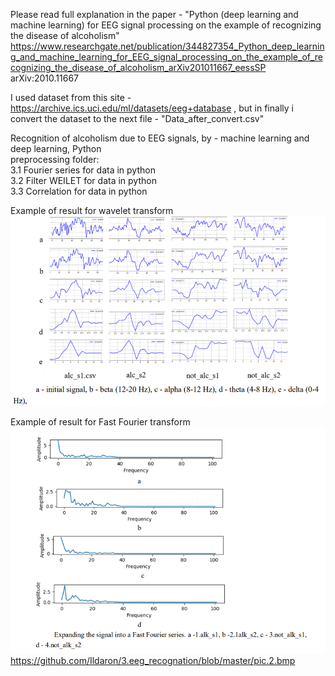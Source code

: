 Please read full explanation in the paper - "Python (deep learning and machine learning) for EEG signal processing on the example of recognizing the disease of alcoholism" 
https://www.researchgate.net/publication/344827354_Python_deep_learning_and_machine_learning_for_EEG_signal_processing_on_the_example_of_recognizing_the_disease_of_alcoholism_arXiv201011667_eessSP
arXiv:2010.11667

I used dataset from this site - https://archive.ics.uci.edu/ml/datasets/eeg+database , but in finally i convert the dataset to the next file - "Data_after_convert.csv" 

Recognition of alcoholism due to EEG signals, by - machine learning and deep learning, Python  
preprocessing folder:  
                    3.1 Fourier series for data in python  
                    3.2 Filter WEILET for data in python  
                    3.3 Correlation for data in python  
                    
Example of result for wavelet transform
![alt tag](https://github.com/Ildaron/3.eeg_recognation/blob/master/New%20Bitmap%20Image.bmp "Example of result for wavelet transform")​

Example of result for Fast Fourier  transform
![alt tag](https://github.com/Ildaron/3.eeg_recognation/blob/master/pic.2.bmp "Example of result for Fast Fourier  transform")​
https://github.com/Ildaron/3.eeg_recognation/blob/master/pic.2.bmp

